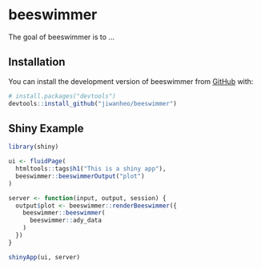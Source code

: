 
<!-- README.md is generated from README.Rmd. Please edit that file -->

# beeswimmer

<!-- badges: start -->
<!-- badges: end -->

The goal of beeswimmer is to …

## Installation

You can install the development version of beeswimmer from
[GitHub](https://github.com/) with:

``` r
# install.packages("devtools")
devtools::install_github("jiwanheo/beeswimmer")
```

## Shiny Example

``` r
library(shiny)

ui <- fluidPage(
  htmltools::tags$h1("This is a shiny app"),
  beeswimmer::beeswimmerOutput("plot")
)

server <- function(input, output, session) {
  output$plot <- beeswimmer::renderBeeswimmer({
    beeswimmer::beeswimmer(
      beeswimmer::ady_data
    )
  })
}

shinyApp(ui, server)
```
